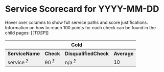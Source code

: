 <!-- !!! THIS FILE IS AUTOGENERATED - DO NOT EDIT IT MANUALLY !!! -->
<!-- !!! THIS FILE IS AUTOGENERATED - DO NOT EDIT IT MANUALLY !!! -->
<!-- !!! THIS FILE IS AUTOGENERATED - DO NOT EDIT IT MANUALLY !!! -->

# Service Scorecard for YYYY-MM-DD

Hover over columns to show full service paths and score justifications.  
Information on how to reach 100 points for each check can be found in the child pages:
[[_TOSP_]]



<table>
<tr style=""><th style="background-color: rgba(var(--palette-neutral-2),1);" colspan="1">   </th><th style="background-color: rgba(var(--palette-neutral-2),1);" colspan="2">Gold</th><th style="background-color: rgba(var(--palette-neutral-2),1);" colspan="1">   </th></tr>
<tr style="background-color: rgba(0, 0, 0, 0.05);"><th style="background-color: rgba(var(--palette-neutral-2),1);" colspan="1">ServiceName</th><th style="background-color: rgba(var(--palette-neutral-2),1);" colspan="1">Check</th><th style="background-color: rgba(var(--palette-neutral-2),1);" colspan="1">DisqualifiedCheck</th><th style="background-color: rgba(var(--palette-neutral-2),1);" colspan="1">Average</th></tr>
<tr style="background-color: rgba(0, 0, 0, 0.05);"><td style="" colspan="1"><span title="service">service<sup>&nbsp;<b><i><u>?</u></i></b></sup></span></td><td style="" colspan="1"><span title="-10 points: justification: value" style="color:rgba(var(--palette-accent2),1)">90<sup>&nbsp;<b><i><u>?</u></i></b></sup></span></td><td style="" colspan="1"><span title="-10 points: justification: value&#10;disqualified: disqualify: disqualification" style="color:var(--status-info-foreground)">n/a<sup>&nbsp;<b><i><u>?</u></i></b></sup></span></td><td style="" colspan="1"><span title style="color:rgba(var(--palette-accent1),1)">10</span></td></tr></table>

<!-- {"Checks":{"Gold":[{"Name":"Check","InfoPageContent":"PageContent"},{"Name":"DisqualifiedCheck","InfoPageContent":"Disqualified PageContent"}],"Silver":[],"Bronze":[]},"ServiceScores":{"service":{"DeductionsByCheck":{"Check":[{"Justification":"justification: value","Score":10,"IsDisqualification":false}],"DisqualifiedCheck":[{"Justification":"justification: value","Score":10,"IsDisqualification":false},{"Justification":"disqualify: disqualification","Score":null,"IsDisqualification":true}]},"Average":10}}} -->
